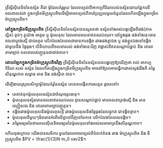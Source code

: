 
ទ្រឹស្តីស៊ីនេទិចនៃឧស្ម័ន គឺជា ម៉ូដែលគំរូមួយ ដែលពន្យល់ពីអាកប្បកិរិយារបស់ឧស្ម័នដោយផ្អែកលើចលនារបស់វា
ក្នុងកម្រិតមីក្រូស្កុបពិចដើម្បីអាចពន្យល់ពីការប្រែប្រួលមួយចំនួនដែលកើតឡើងក្នុងកម្រិតម៉ាក្រូស្កុបពិច។

**នៅក្នុងកម្រិតមីក្រូស្កុបពិច** ទ្រឹស្តីស៊ីនេទិចនៃឧស្ម័នបានស្មនតថា ឧស្ម័នទាំងអស់បង្កឡើងពីផង់(ភាគល្អិត)
តូចៗ តួយ៉ាង អាតូម ឬ ម៉ូលេគុល ដែលមានចលនាឥតឈប់ឈរ។  នៅក្នុងធុង ផង់ទាំងនេះមានចលនាត្រង់ស្មើ 
ជាប់រហូត  លើកលែងតែពេលវាមានការទង្គិច រវាងផង់គ្នាឯង ឬ ផង់ខ្លួនឯងទៅទង្គិចជាមួយនឹង ផ្ទៃធុង។ 
បើនិយាយពីចលនារបស់ ផង់ទាំងនេះវិញ វាផ្លាស់ទីឥតសណ្តាប់ធ្នាប់ និង គោរពតាមច្បាប់ ចលនារបស់ញូតុនជាដាច់ខាត។ 

**ដោយឡែកក្នុងកម្រិតម៉ាក្រូស្កុបពិចវិញ**  ទ្រឹស្តីស៊ីនេទិចនៃឧស្ម័នបានបង្ហាញឱ្យឃើញថា  រាល់ អាកប្បកិរិយា របស់ ឧស្ម័ន
ដែលកើតឡើងក្នុងកម្រិតមីក្រូស្កុបពិច អាចនាំឱ្យគេអាចធ្វើការវាស់ស្ទង់ដឹងពី តម្លៃ សីតុណ្ហភាព សម្ពាធ មាឌ និង ដង់សុីតេ បាន។ 

ដើម្បីងាយស្រួលសិក្សាម៉ូដែលគំរូនៃឧស្ម័ន គេបានបង្កើតការសន្មត ដូចតទៅ៖
- គេចាត់ទុកម៉ូលេគុលឧស្ម័នជាចំណុចរូបធាតុ។
- ម៉ូលេគុលឧស្ម័នមានចលនាឥតឈប់ឈរ  គ្មានសណ្តាប់ធ្នាប់ មានចលនាត្រង់ស្មើ និង មានល្បឿនថេរ និង គោរពតាមច្បាប់ញូតុន។
- ទង្គិចរវាងម៉ូលេគុលនិងម៉ូលេគុលក្តី  រវាងម៉ូលេគុលនិងផ្ទៃធុងដែលផ្ទុកវា ជាទង្គិចខ្ទាត។
- ម៉ូលេគុលនីមួយៗមិនមានអំពើលើគ្នាទៅវិញទៅមកទេ លើកលែងតែពេលទង្គិច។
- តម្លៃមធ្យមនៃថាមពលស៊ីនេទិចមធ្យមនៃម៉ូលេគុលទាំងអស់សមាមាត្រនឹងសីតុណ្ហភាព។

ហើយចុងក្រោយ យើងបានសមីការ មួយដែលអាចពន្យល់ពីទំនាក់ទំនង រវាង ម៉ាក្រូស្កុបពិច និង មីក្រូស្កុបពិច $PV = \frac{1}{3}N m_0 vav2$។
